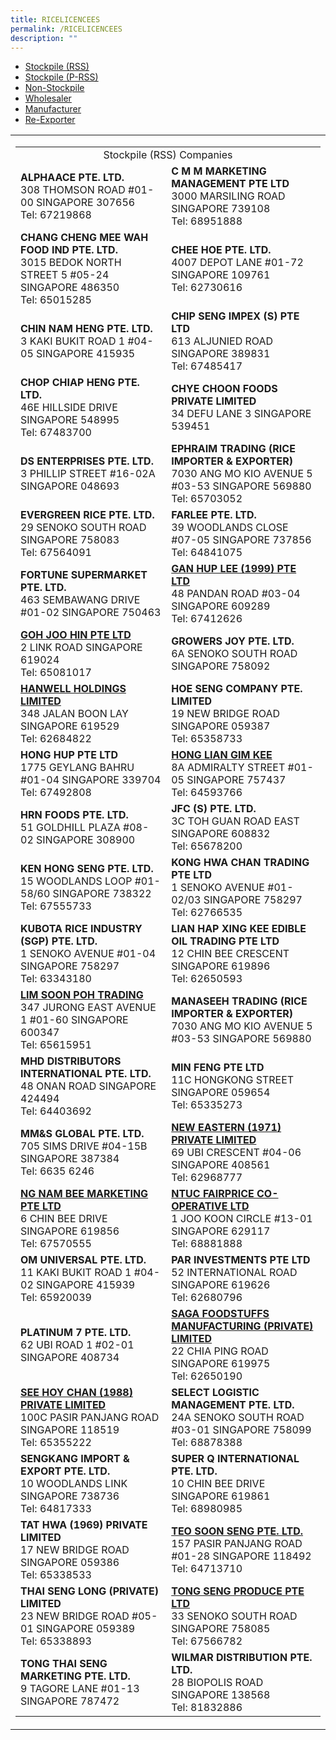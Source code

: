 ```yaml
---
title: RICELICENCEES
permalink: /RICELICENCEES
description: ""
---
```

<ul role="tablist">
  <li tabindex="0" role="tab" id="dnn_ctr517_Main_liTabs1" aria-selected="true" aria-labelledby="ui-id-1" aria-expanded="true" aria-controls="tabs-1"><a target="blank" tabindex="-1" role="presentation" id="ui-id-1" href="https://rice.enterprisesg.gov.sg/Home/RiceStockpileScheme/RiceLicencees.aspx#tabs-1">Stockpile (RSS)</a></li>
  <li tabindex="-1" role="tab" id="dnn_ctr517_Main_liTabs2" aria-selected="false" aria-labelledby="ui-id-2" aria-expanded="false" aria-controls="tabs-2"><a target="blank" tabindex="-1" role="presentation" id="ui-id-2" href="https://rice.enterprisesg.gov.sg/Home/RiceStockpileScheme/RiceLicencees.aspx#tabs-2">Stockpile (P-RSS)</a></li>
  <li tabindex="-1" role="tab" id="dnn_ctr517_Main_liTabs3" aria-selected="false" aria-labelledby="ui-id-3" aria-expanded="false" aria-controls="tabs-3"><a target="blank" tabindex="-1" role="presentation" id="ui-id-3" href="https://rice.enterprisesg.gov.sg/Home/RiceStockpileScheme/RiceLicencees.aspx#tabs-3">Non-Stockpile</a></li>
  <li tabindex="-1" role="tab" id="dnn_ctr517_Main_liTabs4" aria-selected="false" aria-labelledby="ui-id-4" aria-expanded="false" aria-controls="tabs-4"><a target="blank" tabindex="-1" role="presentation" id="ui-id-4" href="https://rice.enterprisesg.gov.sg/Home/RiceStockpileScheme/RiceLicencees.aspx#tabs-4">Wholesaler</a></li>
  <li tabindex="-1" role="tab" id="dnn_ctr517_Main_liTabs5" aria-selected="false" aria-labelledby="ui-id-5" aria-expanded="false" aria-controls="tabs-5"><a target="blank" tabindex="-1" role="presentation" id="ui-id-5" href="https://rice.enterprisesg.gov.sg/Home/RiceStockpileScheme/RiceLicencees.aspx#tabs-5">Manufacturer</a></li>
  <li tabindex="-1" role="tab" id="dnn_ctr517_Main_liTabs6" aria-selected="false" aria-labelledby="ui-id-6" aria-expanded="false" aria-controls="tabs-6"><a target="blank" tabindex="-1" role="presentation" id="ui-id-6" href="https://rice.enterprisesg.gov.sg/Home/RiceStockpileScheme/RiceLicencees.aspx#tabs-6">Re-Exporter</a></li>
</ul>
<table cellspacing="0" cellpadding="10">
  <tbody>
    <tr>
      <td>
        <table cellspacing="0" cellpadding="10" border="0">
          <tbody>
          </tbody>
          <tbody>
            <tr>
              <td colspan="2" align="center">Stockpile (RSS) Companies
              </td>
            </tr>
            <tr>
              <td><strong>ALPHAACE PTE. LTD.</strong>
                <br>
                308 THOMSON ROAD #01-00 SINGAPORE 307656
                <br>
                Tel: 67219868
              </td>
              <td><strong>C M M MARKETING MANAGEMENT PTE LTD</strong>
                <br>
                3000 MARSILING ROAD SINGAPORE 739108
                <br>
                Tel: 68951888
              </td>
            </tr>
            <tr>
              <td><strong>CHANG CHENG MEE WAH FOOD IND PTE. LTD.</strong>
                <br>
                3015 BEDOK NORTH STREET 5 #05-24 SINGAPORE 486350
                <br>
                Tel: 65015285
              </td>
              <td><strong>CHEE HOE PTE. LTD.</strong>
                <br>
                4007 DEPOT LANE #01-72 SINGAPORE 109761
                <br>
                Tel: 62730616
              </td>
            </tr>
            <tr>
              <td><strong>CHIN NAM HENG PTE. LTD.</strong>
                <br>
                3 KAKI BUKIT ROAD 1 #04-05 SINGAPORE 415935
              </td>
              <td><strong>CHIP SENG IMPEX (S) PTE LTD</strong>
                <br>
                613 ALJUNIED ROAD SINGAPORE 389831
                <br>
                Tel: 67485417
              </td>
            </tr>
            <tr>
              <td><strong>CHOP CHIAP HENG PTE. LTD.</strong>
                <br>
                46E HILLSIDE DRIVE SINGAPORE 548995
                <br>
                Tel: 67483700
              </td>
              <td><strong>CHYE CHOON FOODS PRIVATE LIMITED</strong>
                <br>
                34 DEFU LANE 3 SINGAPORE 539451
              </td>
            </tr>
            <tr>
              <td><strong>DS ENTERPRISES PTE. LTD.</strong>
                <br>
                3 PHILLIP STREET #16-02A SINGAPORE 048693
              </td>
              <td><strong>EPHRAIM TRADING (RICE IMPORTER &amp; EXPORTER)</strong>
                <br>
                7030 ANG MO KIO AVENUE 5 #03-53 SINGAPORE 569880
                <br>
                Tel: 65703052
              </td>
            </tr>
            <tr>
              <td><strong>EVERGREEN RICE PTE. LTD.</strong>
                <br>
                29 SENOKO SOUTH ROAD SINGAPORE 758083
                <br>
                Tel: 67564091
              </td>
              <td><strong>FARLEE PTE. LTD.</strong>
                <br>
                39 WOODLANDS CLOSE #07-05 SINGAPORE 737856
                <br>
                Tel: 64841075
              </td>
            </tr>
            <tr>
              <td><strong>FORTUNE SUPERMARKET PTE. LTD.</strong>
                <br>
                463 SEMBAWANG DRIVE #01-02 SINGAPORE 750463
              </td>
              <td><a title="http://www.ganhuplee.com/" target="_blank" href="http://www.ganhuplee.com/"><strong>GAN HUP LEE (1999) PTE LTD</strong></a>
                <br>
                48 PANDAN ROAD #03-04 SINGAPORE 609289
                <br>
                Tel: 67412626
              </td>
            </tr>
            <tr>
              <td><a title="http://www.gjh.com.sg/" target="_blank" href="http://www.gjh.com.sg/"><strong>GOH JOO HIN PTE LTD</strong></a>
                <br>
                2 LINK ROAD SINGAPORE 619024
                <br>
                Tel: 65081017
              </td>
              <td><strong>GROWERS JOY PTE. LTD.</strong>
                <br>
                6A SENOKO SOUTH ROAD SINGAPORE 758092
              </td>
            </tr>
            <tr>
              <td><a title="http://www.hanwell.com.sg" target="_blank" href="http://www.hanwell.com.sg/"><strong>HANWELL HOLDINGS LIMITED</strong></a>
                <br>
                348 JALAN BOON LAY SINGAPORE 619529
                <br>
                Tel: 62684822
              </td>
              <td><strong>HOE SENG COMPANY PTE. LIMITED</strong>
                <br>
                19 NEW BRIDGE ROAD SINGAPORE 059387
                <br>
                Tel: 65358733
              </td>
            </tr>
            <tr>
              <td><strong>HONG HUP PTE LTD</strong>
                <br>
                1775 GEYLANG BAHRU #01-04 SINGAPORE 339704
                <br>
                Tel: 67492808
              </td>
              <td><a title="http://www.hlgkrice.com.sg/" target="_blank" href="http://www.hlgkrice.com.sg/"><strong>HONG LIAN GIM KEE</strong></a>
                <br>
                8A ADMIRALTY STREET #01-05 SINGAPORE 757437
                <br>
                Tel: 64593766
              </td>
            </tr>
            <tr>
              <td><strong>HRN FOODS PTE. LTD.</strong>
                <br>
                51 GOLDHILL PLAZA #08-02 SINGAPORE 308900
              </td>
              <td><strong>JFC (S) PTE. LTD.</strong>
                <br>
                3C TOH GUAN ROAD EAST SINGAPORE 608832
                <br>
                Tel: 65678200
              </td>
            </tr>
            <tr>
              <td><strong>KEN HONG SENG PTE. LTD.</strong>
                <br>
                15 WOODLANDS LOOP #01-58/60 SINGAPORE 738322
                <br>
                Tel: 67555733
              </td>
              <td><strong>KONG HWA CHAN TRADING PTE LTD</strong>
                <br>
                1 SENOKO AVENUE #01-02/03 SINGAPORE 758297
                <br>
                Tel: 62766535
              </td>
            </tr>
            <tr>
              <td><strong>KUBOTA RICE INDUSTRY (SGP) PTE. LTD.</strong>
                <br>
                1 SENOKO AVENUE #01-04 SINGAPORE 758297
                <br>
                Tel: 63343180
              </td>
              <td><strong>LIAN HAP XING KEE EDIBLE OIL TRADING PTE LTD</strong>
                <br>
                12 CHIN BEE CRESCENT SINGAPORE 619896
                <br>
                Tel: 62650593
              </td>
            </tr>
            <tr>
              <td><a title="http://limsoonpoh.com.sg/" target="_blank" href="http://limsoonpoh.com.sg/"><strong>LIM SOON POH TRADING</strong></a>
                <br>
                347 JURONG EAST AVENUE 1 #01-60 SINGAPORE 600347
                <br>
                Tel: 65615951
              </td>
              <td><strong>MANASEEH TRADING (RICE IMPORTER &amp; EXPORTER)</strong>
                <br>
                7030 ANG MO KIO AVENUE 5 #03-53 SINGAPORE 569880
              </td>
            </tr>
            <tr>
              <td><strong>MHD DISTRIBUTORS INTERNATIONAL PTE. LTD.</strong>
                <br>
                48 ONAN ROAD SINGAPORE 424494
                <br>
                Tel: 64403692
              </td>
              <td><strong>MIN FENG PTE LTD</strong>
                <br>
                11C HONGKONG STREET SINGAPORE 059654
                <br>
                Tel: 65335273
              </td>
            </tr>
            <tr>
              <td><strong>MM&amp;S GLOBAL PTE. LTD.</strong>
                <br>
                705 SIMS DRIVE #04-15B SINGAPORE 387384
                <br>
                Tel: 6635 6246
              </td>
              <td><a title="http://www.neweastern.com.sg/" target="_blank" href="http://www.neweastern.com.sg/"><strong>NEW EASTERN (1971) PRIVATE LIMITED</strong></a>
                <br>
                69 UBI CRESCENT #04-06 SINGAPORE 408561
                <br>
                Tel: 62968777
              </td>
            </tr>
            <tr>
              <td><a title="http://www.ngnambee.com/" target="_blank" href="http://www.ngnambee.com/"><strong>NG NAM BEE MARKETING PTE LTD</strong></a>
                <br>
                6 CHIN BEE DRIVE SINGAPORE 619856
                <br>
                Tel: 67570555
              </td>
              <td><a title="http://www.fairprice.com.sg/" target="_blank" href="http://www.fairprice.com.sg/"><strong>NTUC FAIRPRICE CO-OPERATIVE LTD</strong></a>
                <br>
                1 JOO KOON CIRCLE #13-01 SINGAPORE 629117
                <br>
                Tel: 68881888
              </td>
            </tr>
            <tr>
              <td><strong>OM UNIVERSAL PTE. LTD.</strong>
                <br>
                11 KAKI BUKIT ROAD 1 #04-02 SINGAPORE 415939
                <br>
                Tel: 65920039
              </td>
              <td><strong>PAR INVESTMENTS PTE LTD</strong>
                <br>
                52 INTERNATIONAL ROAD SINGAPORE 619626
                <br>
                Tel: 62680796
              </td>
            </tr>
            <tr>
              <td><strong>PLATINUM 7 PTE. LTD.</strong>
                <br>
                62 UBI ROAD 1 #02-01 SINGAPORE 408734
              </td>
              <td><a title="http://www.sagafoods.com/" target="_blank" href="http://www.sagafoods.com/"><strong>SAGA FOODSTUFFS MANUFACTURING (PRIVATE) LIMITED</strong></a>
                <br>
                22 CHIA PING ROAD SINGAPORE 619975
                <br>
                Tel: 62650190
              </td>
            </tr>
            <tr>
              <td><a title="http://www.seehoychan.com.sg/" target="_blank" href="http://www.seehoychan.com.sg/"><strong>SEE HOY CHAN (1988) PRIVATE LIMITED</strong></a>
                <br>
                100C PASIR PANJANG ROAD SINGAPORE 118519
                <br>
                Tel: 65355222
              </td>
              <td><strong>SELECT LOGISTIC MANAGEMENT PTE. LTD.</strong>
                <br>
                24A SENOKO SOUTH ROAD #03-01 SINGAPORE 758099
                <br>
                Tel: 68878388
              </td>
            </tr>
            <tr>
              <td><strong>SENGKANG IMPORT &amp; EXPORT PTE. LTD.</strong>
                <br>
                10 WOODLANDS LINK SINGAPORE 738736
                <br>
                Tel: 64817333
              </td>
              <td><strong>SUPER Q INTERNATIONAL PTE. LTD.</strong>
                <br>
                10 CHIN BEE DRIVE SINGAPORE 619861
                <br>
                Tel: 68980985
              </td>
            </tr>
            <tr>
              <td><strong>TAT HWA (1969) PRIVATE LIMITED</strong>
                <br>
                17 NEW BRIDGE ROAD SINGAPORE 059386
                <br>
                Tel: 65338533
              </td>
              <td><a title="http://www.teoss.org/" target="_blank" href="http://www.teoss.org/"><strong>TEO SOON SENG PTE. LTD.</strong></a>
                <br>
                157 PASIR PANJANG ROAD #01-28 SINGAPORE 118492
                <br>
                Tel: 64713710
              </td>
            </tr>
            <tr>
              <td><strong>THAI SENG LONG (PRIVATE) LIMITED</strong>
                <br>
                23 NEW BRIDGE ROAD #05-01 SINGAPORE 059389
                <br>
                Tel: 65338893
              </td>
              <td><a title="http://www.tspsonghe.com.sg/" target="_blank" href="http://www.tspsonghe.com.sg/"><strong>TONG SENG PRODUCE PTE LTD</strong></a>
                <br>
                33 SENOKO SOUTH ROAD SINGAPORE 758085
                <br>
                Tel: 67566782
              </td>
            </tr>
            <tr>
              <td><strong>TONG THAI SENG MARKETING PTE. LTD.</strong>
                <br>
                9 TAGORE LANE #01-13 SINGAPORE 787472
              </td>
              <td><strong>WILMAR DISTRIBUTION PTE. LTD.</strong>
                <br>
                28 BIOPOLIS ROAD SINGAPORE 138568
                <br>
                Tel: 81832886
              </td>
            </tr>
          </tbody>
        </table>
      </td>
    </tr>
  </tbody>
</table>
